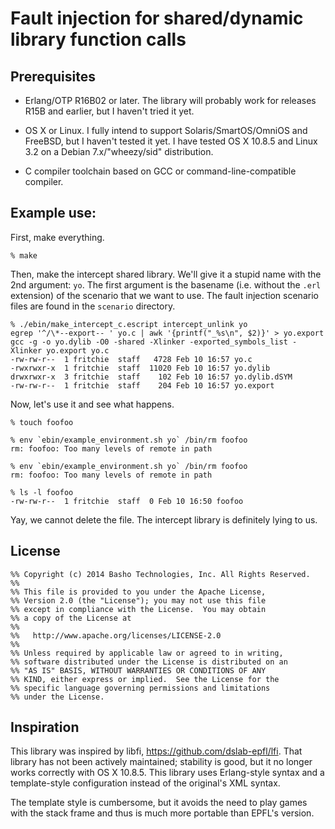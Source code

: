 
# Fault injection for shared/dynamic library function calls

## Prerequisites

* Erlang/OTP R16B02 or later.  The library will probably work for
  releases R15B and earlier, but I haven't tried it yet.

* OS X or Linux.  I fully intend to support Solaris/SmartOS/OmniOS
  and FreeBSD, but I haven't tested it yet.  I have tested OS X 10.8.5
  and Linux 3.2 on a Debian 7.x/"wheezy/sid" distribution.

* C compiler toolchain based on GCC or command-line-compatible compiler.

## Example use:

First, make everything.

    % make

Then, make the intercept shared library.  We'll give it a stupid name
with the 2nd argument: `yo`.  The first argument is the basename
(i.e. without the `.erl` extension) of the scenario that we want to
use.  The fault injection scenario files are found in the `scenario`
directory.

    % ./ebin/make_intercept_c.escript intercept_unlink yo
    egrep '^/\*--export-- ' yo.c | awk '{printf("_%s\n", $2)}' > yo.export
    gcc -g -o yo.dylib -O0 -shared -Xlinker -exported_symbols_list -Xlinker yo.export yo.c
    -rw-rw-r--  1 fritchie  staff   4728 Feb 10 16:57 yo.c
    -rwxrwxr-x  1 fritchie  staff  11020 Feb 10 16:57 yo.dylib
    drwxrwxr-x  3 fritchie  staff    102 Feb 10 16:57 yo.dylib.dSYM
    -rw-rw-r--  1 fritchie  staff    204 Feb 10 16:57 yo.export

Now, let's use it and see what happens.

    % touch foofoo
    
    % env `ebin/example_environment.sh yo` /bin/rm foofoo
    rm: foofoo: Too many levels of remote in path
    
    % env `ebin/example_environment.sh yo` /bin/rm foofoo
    rm: foofoo: Too many levels of remote in path
    
    % ls -l foofoo
    -rw-rw-r--  1 fritchie  staff  0 Feb 10 16:50 foofoo

Yay, we cannot delete the file.  The intercept library is definitely
lying to us.

## License

    %% Copyright (c) 2014 Basho Technologies, Inc. All Rights Reserved.
    %%
    %% This file is provided to you under the Apache License,
    %% Version 2.0 (the "License"); you may not use this file
    %% except in compliance with the License.  You may obtain
    %% a copy of the License at
    %%
    %%   http://www.apache.org/licenses/LICENSE-2.0
    %%
    %% Unless required by applicable law or agreed to in writing,
    %% software distributed under the License is distributed on an
    %% "AS IS" BASIS, WITHOUT WARRANTIES OR CONDITIONS OF ANY
    %% KIND, either express or implied.  See the License for the
    %% specific language governing permissions and limitations
    %% under the License.

## Inspiration

This library was inspired by libfi,
https://github.com/dslab-epfl/lfi.  That library has not been actively
maintained; stability is good, but it no longer works correctly with
OS X 10.8.5.  This library uses Erlang-style syntax and a
template-style configuration instead of the original's XML syntax.

The template style is cumbersome, but it avoids the need to play games
with the stack frame and thus is much more portable than EPFL's
version.


